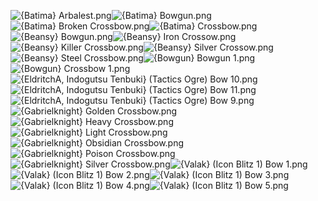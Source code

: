 ![{Batima} Arbalest.png](https://raw.githubusercontent.com/Klokinator/FE-Repo/main/Item%20Icons/Bows%20-%20Crossbows/%7BBatima%7D%20Arbalest.png "{Batima} Arbalest.png")![{Batima} Bowgun.png](https://raw.githubusercontent.com/Klokinator/FE-Repo/main/Item%20Icons/Bows%20-%20Crossbows/%7BBatima%7D%20Bowgun.png "{Batima} Bowgun.png")![{Batima} Broken Crossbow.png](https://raw.githubusercontent.com/Klokinator/FE-Repo/main/Item%20Icons/Bows%20-%20Crossbows/%7BBatima%7D%20Broken%20Crossbow.png "{Batima} Broken Crossbow.png")![{Batima} Crossbow.png](https://raw.githubusercontent.com/Klokinator/FE-Repo/main/Item%20Icons/Bows%20-%20Crossbows/%7BBatima%7D%20Crossbow.png "{Batima} Crossbow.png")![{Beansy} Bowgun.png](https://raw.githubusercontent.com/Klokinator/FE-Repo/main/Item%20Icons/Bows%20-%20Crossbows/%7BBeansy%7D%20Bowgun.png "{Beansy} Bowgun.png")![{Beansy} Iron Crossow.png](https://raw.githubusercontent.com/Klokinator/FE-Repo/main/Item%20Icons/Bows%20-%20Crossbows/%7BBeansy%7D%20Iron%20Crossow.png "{Beansy} Iron Crossow.png")![{Beansy} Killer Crossbow.png](https://raw.githubusercontent.com/Klokinator/FE-Repo/main/Item%20Icons/Bows%20-%20Crossbows/%7BBeansy%7D%20Killer%20Crossbow.png "{Beansy} Killer Crossbow.png")![{Beansy} Silver Crossow.png](https://raw.githubusercontent.com/Klokinator/FE-Repo/main/Item%20Icons/Bows%20-%20Crossbows/%7BBeansy%7D%20Silver%20Crossow.png "{Beansy} Silver Crossow.png")![{Beansy} Steel Crossbow.png](https://raw.githubusercontent.com/Klokinator/FE-Repo/main/Item%20Icons/Bows%20-%20Crossbows/%7BBeansy%7D%20Steel%20Crossbow.png "{Beansy} Steel Crossbow.png")![{Bowgun} Bowgun 1.png](https://raw.githubusercontent.com/Klokinator/FE-Repo/main/Item%20Icons/Bows%20-%20Crossbows/%7BBowgun%7D%20Bowgun%201.png "{Bowgun} Bowgun 1.png")![{Bowgun} Crossbow 1.png](https://raw.githubusercontent.com/Klokinator/FE-Repo/main/Item%20Icons/Bows%20-%20Crossbows/%7BBowgun%7D%20Crossbow%201.png "{Bowgun} Crossbow 1.png")![{EldritchA, Indogutsu Tenbuki} (Tactics Ogre) Bow 10.png](https://raw.githubusercontent.com/Klokinator/FE-Repo/main/Item%20Icons/Bows%20-%20Crossbows/%7BEldritchA,%20Indogutsu%20Tenbuki%7D%20(Tactics%20Ogre)%20Bow%2010.png "{EldritchA, Indogutsu Tenbuki} (Tactics Ogre) Bow 10.png")![{EldritchA, Indogutsu Tenbuki} (Tactics Ogre) Bow 11.png](https://raw.githubusercontent.com/Klokinator/FE-Repo/main/Item%20Icons/Bows%20-%20Crossbows/%7BEldritchA,%20Indogutsu%20Tenbuki%7D%20(Tactics%20Ogre)%20Bow%2011.png "{EldritchA, Indogutsu Tenbuki} (Tactics Ogre) Bow 11.png")![{EldritchA, Indogutsu Tenbuki} (Tactics Ogre) Bow 9.png](https://raw.githubusercontent.com/Klokinator/FE-Repo/main/Item%20Icons/Bows%20-%20Crossbows/%7BEldritchA,%20Indogutsu%20Tenbuki%7D%20(Tactics%20Ogre)%20Bow%209.png "{EldritchA, Indogutsu Tenbuki} (Tactics Ogre) Bow 9.png")![{Gabrielknight} Golden Crossbow.png](https://raw.githubusercontent.com/Klokinator/FE-Repo/main/Item%20Icons/Bows%20-%20Crossbows/%7BGabrielknight%7D%20Golden%20Crossbow.png "{Gabrielknight} Golden Crossbow.png")![{Gabrielknight} Heavy Crossbow.png](https://raw.githubusercontent.com/Klokinator/FE-Repo/main/Item%20Icons/Bows%20-%20Crossbows/%7BGabrielknight%7D%20Heavy%20Crossbow.png "{Gabrielknight} Heavy Crossbow.png")![{Gabrielknight} Light Crossbow.png](https://raw.githubusercontent.com/Klokinator/FE-Repo/main/Item%20Icons/Bows%20-%20Crossbows/%7BGabrielknight%7D%20Light%20Crossbow.png "{Gabrielknight} Light Crossbow.png")![{Gabrielknight} Obsidian Crossbow.png](https://raw.githubusercontent.com/Klokinator/FE-Repo/main/Item%20Icons/Bows%20-%20Crossbows/%7BGabrielknight%7D%20Obsidian%20Crossbow.png "{Gabrielknight} Obsidian Crossbow.png")![{Gabrielknight} Poison Crossbow.png](https://raw.githubusercontent.com/Klokinator/FE-Repo/main/Item%20Icons/Bows%20-%20Crossbows/%7BGabrielknight%7D%20Poison%20Crossbow.png "{Gabrielknight} Poison Crossbow.png")![{Gabrielknight} Silver Crossbow.png](https://raw.githubusercontent.com/Klokinator/FE-Repo/main/Item%20Icons/Bows%20-%20Crossbows/%7BGabrielknight%7D%20Silver%20Crossbow.png "{Gabrielknight} Silver Crossbow.png")![{Valak} (Icon Blitz 1) Bow 1.png](https://raw.githubusercontent.com/Klokinator/FE-Repo/main/Item%20Icons/Bows%20-%20Crossbows/%7BValak%7D%20(Icon%20Blitz%201)%20Bow%201.png "{Valak} (Icon Blitz 1) Bow 1.png")![{Valak} (Icon Blitz 1) Bow 2.png](https://raw.githubusercontent.com/Klokinator/FE-Repo/main/Item%20Icons/Bows%20-%20Crossbows/%7BValak%7D%20(Icon%20Blitz%201)%20Bow%202.png "{Valak} (Icon Blitz 1) Bow 2.png")![{Valak} (Icon Blitz 1) Bow 3.png](https://raw.githubusercontent.com/Klokinator/FE-Repo/main/Item%20Icons/Bows%20-%20Crossbows/%7BValak%7D%20(Icon%20Blitz%201)%20Bow%203.png "{Valak} (Icon Blitz 1) Bow 3.png")![{Valak} (Icon Blitz 1) Bow 4.png](https://raw.githubusercontent.com/Klokinator/FE-Repo/main/Item%20Icons/Bows%20-%20Crossbows/%7BValak%7D%20(Icon%20Blitz%201)%20Bow%204.png "{Valak} (Icon Blitz 1) Bow 4.png")![{Valak} (Icon Blitz 1) Bow 5.png](https://raw.githubusercontent.com/Klokinator/FE-Repo/main/Item%20Icons/Bows%20-%20Crossbows/%7BValak%7D%20(Icon%20Blitz%201)%20Bow%205.png "{Valak} (Icon Blitz 1) Bow 5.png")